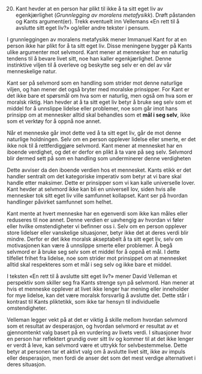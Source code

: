  20. Kant hevder at en person har plikt til ikke å ta sitt eget liv av egenkjærlighet (_Grunnlegging av moralens metafysikk_). Drøft påstanden og Kants argument(er). Trekk eventuelt inn Vellemans «En rett til å avslutte sitt eget liv?» og/eller andre tekster i pensum.

I grunnleggingen av moralens metafysikk mener Immanuel Kant for at en person ikke har plikt for å ta sitt eget liv. Disse meningene bygger på Kants ulike argumenter mot selvmord. Kant mener at mennesker har en naturlig tendens til å bevare livet sitt, noe han kaller egenkjærlighet. Denne instinktive viljen til å overleve og beskytte seg selv er en del av vår menneskelige natur.

Kant ser på selvmord som en handling som strider mot denne naturlige viljen, og han mener det også bryter med moralske prinsipper. For Kant er det ikke bare et spørsmål om hva som er naturlig, men også om hva som er moralsk riktig. Han hevder at å ta sitt eget liv betyr å bruke seg selv som et middel for å unnslippe lidelse eller problemer, noe som går imot hans prinsipp om at mennesker alltid skal behandles som et **mål i seg selv**, ikke som et verktøy for å oppnå noe annet.

Når et menneske går imot dette ved å ta sitt eget liv, går de mot denne naturlige holdningen. Selv om en person opplever lidelse eller smerte, er det ikke nok til å rettferdiggjøre selvmord. Kant mener at mennesket har en iboende verdighet, og det er derfor en plikt å ta vare på seg selv. Selvmord blir dermed sett på som en handling som underminerer denne verdigheten

Dette avviser da den iboende verdien hos et mennesket. Kants etikk er det handler sentralt om det kategoriske imperativ som betyr at vi bare skal handle etter maksimer. Dette er prinsipper som vi kan kalle universelle lover. Kant hevder at selvmord ikke kan bli en universell lov, siden hvis alle mennesker tok sitt eget liv ville samfunnet kollapset. Kant ser på hvordan handlinger påvirket samfunnet som helhet. 

Kant mente at hvert menneske har en egenverdi som ikke kan måles eller reduseres til noe annet. Denne verdien er uavhengig av hvordan vi føler eller hvilke omstendigheter vi befinner oss i. Selv om en person opplever store lidelser eller vanskelige situasjoner, betyr ikke det at deres verdi blir mindre. Derfor er det ikke moralsk akseptabelt å ta sitt eget liv, selv om motivasjonen kan være å unnslippe smerte eller problemer. Å begå selvmord er å bruke seg selv som et middel for å oppnå et mål. I dette tilfellet frihet fra lidelse, noe som strider mot prinsippet om at mennesket alltid skal respekteres som et mål i seg selv og ikke bare et middel.

I teksten «En rett til å avslutte sitt eget liv?» mener David Velleman et perspektiv som skiller seg fra Kants strenge syn på selvmord. Han mener at hvis et menneske opplever at livet ikke lenger har mening eller inneholder for mye lidelse, kan det være moralsk forsvarlig å avslutte det. Dette står i kontrast til Kants pliktetikk, som ikke tar hensyn til individuelle omstendigheter.

Velleman legger vekt på at det er viktig å skille mellom hvordan selvmord som et resultat av desperasjon, og hvordan selvmord er resultat av et gjennomtenkt valg basert på en vurdering av livets verdi. I situasjoner hvor en person har reflektert grundig over sitt liv og kommer til at det ikke lenger er verdt å leve, kan selvmord være et uttrykk for selvbestemmelse. Dette betyr at personen tar et aktivt valg om å avslutte livet sitt, ikke av impuls eller desperasjon, men fordi de anser det som det mest verdige alternativet i deres situasjon. 